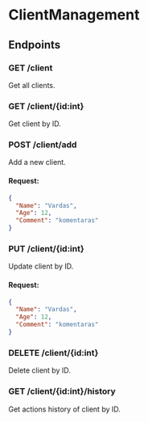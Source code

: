 # ClientManagement

## Endpoints

### GET /client
Get all clients.

### GET /client/{id:int}
Get client by ID.

### POST /client/add
Add a new client.

#### Request:
```json
{
  "Name": "Vardas",
  "Age": 12,
  "Comment": "komentaras"
}
```

### PUT /client/{id:int}
Update client by ID.

#### Request:
```json
{
  "Name": "Vardas",
  "Age": 12,
  "Comment": "komentaras"
}
```

### DELETE /client/{id:int}
Delete client by ID.

### GET /client/{id:int}/history
Get actions history of client by ID.
